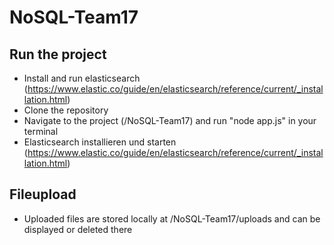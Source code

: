# NoSQL-Team17

## Run the project

* Install and run elasticsearch (https://www.elastic.co/guide/en/elasticsearch/reference/current/_installation.html)
* Clone the repository
* Navigate to the project (<yourpath>/NoSQL-Team17) and run "node app.js" in your terminal
* Elasticsearch installieren und starten (https://www.elastic.co/guide/en/elasticsearch/reference/current/_installation.html)

## Fileupload

* Uploaded files are stored locally at <yourpath>/NoSQL-Team17/uploads and can be displayed or deleted there
